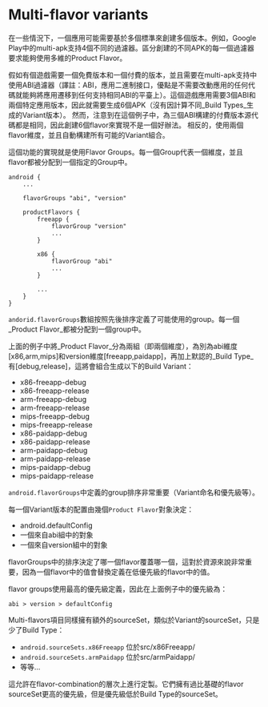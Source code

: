 # Multi-flavor variants

在一些情況下，一個應用可能需要基於多個標準來創建多個版本。例如，Google Play中的multi-apk支持4個不同的過濾器。區分創建的不同APK的每一個過濾器要求能夠使用多維的Product Flavor。

假如有個遊戲需要一個免費版本和一個付費的版本，並且需要在multi-apk支持中使用ABI過濾器（譯註：ABI，應用二進制接口，優點是不需要改動應用的任何代碼就能夠將應用遷移到任何支持相同ABI的平臺上）。這個遊戲應用需要3個ABI和兩個特定應用版本，因此就需要生成6個APK（沒有因計算不同_Build Types_生成的Variant版本）。
然而，注意到在這個例子中，為三個ABI構建的付費版本源代碼都是相同，因此創建6個flavor來實現不是一個好辦法。
相反的，使用兩個flavor維度，並且自動構建所有可能的Variant組合。

這個功能的實現就是使用Flavor Groups。每一個Group代表一個維度，並且flavor都被分配到一個指定的Group中。

    android {
        ...

        flavorGroups "abi", "version"

        productFlavors {
            freeapp {
                flavorGroup "version"
                ...
            }

            x86 {
                flavorGroup "abi"
                ...
            }

            ...
        }
    }

`andorid.flavorGroups`數組按照先後排序定義了可能使用的group。每一個_Product Flavor_都被分配到一個group中。

上面的例子中將_Product Flavor_分為兩組（即兩個維度），為別為abi維度[x86,arm,mips]和version維度[freeapp,paidapp]，再加上默認的_Build Type_有[debug,release]，這將會組合生成以下的Build Variant：

* x86-freeapp-debug
* x86-freeapp-release
* arm-freeapp-debug
* arm-freeapp-release
* mips-freeapp-debug
* mips-freeapp-release
* x86-paidapp-debug
* x86-paidapp-release
* arm-paidapp-debug
* arm-paidapp-release
* mips-paidapp-debug
* mips-paidapp-release

`android.flavorGroups`中定義的group排序非常重要（Variant命名和優先級等）。

每一個Variant版本的配置由幾個`Product Flavor`對象決定：

* android.defaultConfig
* 一個來自abi組中的對象
* 一個來自version組中的對象

flavorGroups中的排序決定了哪一個flavor覆蓋哪一個，這對於資源來說非常重要，因為一個flavor中的值會替換定義在低優先級的flavor中的值。

flavor groups使用最高的優先級定義，因此在上面例子中的優先級為：

    abi > version > defaultConfig

Multi-flavors項目同樣擁有額外的sourceSet，類似於Variant的sourceSet，只是少了Build Type：

* `android.sourceSets.x86Freeapp`
位於src/x86Freeapp/
* `android.sourceSets.armPaidapp`
位於src/armPaidapp/
* 等等...

這允許在flavor-combination的層次上進行定製。它們擁有過比基礎的flavor sourceSet更高的優先級，但是優先級低於Build Type的sourceSet。
